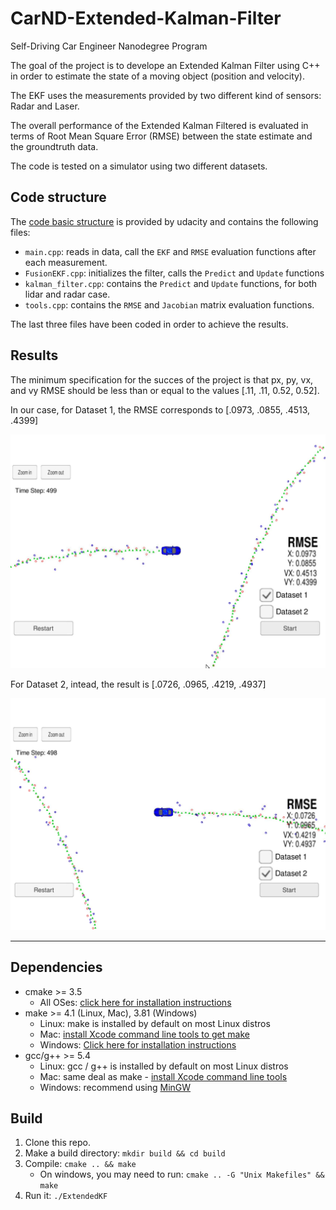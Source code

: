 # CarND-Extended-Kalman-Filter

Self-Driving Car Engineer Nanodegree Program

The goal of the project is to develope an Extended Kalman Filter using C++ in order  to estimate the state of a moving object (position and velocity).

The EKF uses the measurements provided by two different kind of sensors: Radar and Laser.

The overall performance of the Extended Kalman Filtered is evaluated in terms of Root Mean Square Error (RMSE) between the state estimate and the groundtruth data.

The code is tested on a simulator using two different datasets.

## Code structure
The [code  basic structure](https://github.com/udacity/CarND-Extended-Kalman-Filter-Project) is provided by udacity and contains the following files:

- `main.cpp`: reads in data, call the `EKF` and `RMSE` evaluation functions after each measurement.
- `FusionEKF.cpp`: initializes the filter, calls the `Predict` and `Update` functions
- `kalman_filter.cpp`: contains the `Predict` and `Update` functions, for both lidar and radar case.
- `tools.cpp`: contains the `RMSE` and `Jacobian` matrix evaluation functions.

The last three files have been coded in order to achieve the results.


## Results

The minimum specification for the succes of the project is that px, py, vx, and vy RMSE should be less than or equal to the values [.11, .11, 0.52, 0.52]. 

In our case, for Dataset 1, the RMSE corresponds to [.0973, .0855, .4513, .4399]

![alt text](results/dataset_1_result.jpg "Dataset_1")

For Dataset 2, intead, the result is [.0726, .0965, .4219, .4937]

![alt text](results/dataset_2_result.jpg "Dataset_2")

---

## Dependencies

* cmake >= 3.5
  * All OSes: [click here for installation instructions](https://cmake.org/install/)
* make >= 4.1 (Linux, Mac), 3.81 (Windows)
  * Linux: make is installed by default on most Linux distros
  * Mac: [install Xcode command line tools to get make](https://developer.apple.com/xcode/features/)
  * Windows: [Click here for installation instructions](http://gnuwin32.sourceforge.net/packages/make.htm)
* gcc/g++ >= 5.4
  * Linux: gcc / g++ is installed by default on most Linux distros
  * Mac: same deal as make - [install Xcode command line tools](https://developer.apple.com/xcode/features/)
  * Windows: recommend using [MinGW](http://www.mingw.org/)

## Build

1. Clone this repo.
2. Make a build directory: `mkdir build && cd build`
3. Compile: `cmake .. && make` 
   * On windows, you may need to run: `cmake .. -G "Unix Makefiles" && make`
4. Run it: `./ExtendedKF `
